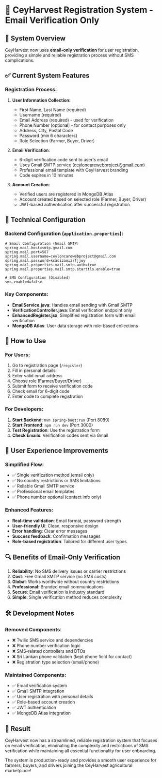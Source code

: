 # 📧 CeyHarvest Registration System - Email Verification Only

## 🎯 System Overview
CeyHarvest now uses **email-only verification** for user registration, providing a simple and reliable registration process without SMS complications.

## ✅ Current System Features

### **Registration Process:**
1. **User Information Collection**:
   - First Name, Last Name (required)
   - Username (required)
   - Email Address (required) - used for verification
   - Phone Number (optional) - for contact purposes only
   - Address, City, Postal Code
   - Password (min 6 characters)
   - Role Selection (Farmer, Buyer, Driver)

2. **Email Verification**:
   - 6-digit verification code sent to user's email
   - Uses Gmail SMTP service (ceyloncarewebproject@gmail.com)
   - Professional email template with CeyHarvest branding
   - Code expires in 10 minutes

3. **Account Creation**:
   - Verified users are registered in MongoDB Atlas
   - Account created based on selected role (Farmer, Buyer, Driver)
   - JWT-based authentication after successful registration

## 🔧 Technical Configuration

### **Backend Configuration** (`application.properties`):
```properties
# Email Configuration (Gmail SMTP)
spring.mail.host=smtp.gmail.com
spring.mail.port=587
spring.mail.username=ceyloncarewebproject@gmail.com
spring.mail.password=kcaoizamizrfjjuy
spring.mail.properties.mail.smtp.auth=true
spring.mail.properties.mail.smtp.starttls.enable=true

# SMS Configuration (Disabled)
sms.enabled=false
```

### **Key Components:**
- **EmailService.java**: Handles email sending with Gmail SMTP
- **VerificationController.java**: Email verification endpoint only
- **EnhancedRegister.jsx**: Simplified registration form with email verification
- **MongoDB Atlas**: User data storage with role-based collections

## 🚀 How to Use

### **For Users:**
1. Go to registration page (`/register`)
2. Fill in personal details
3. Enter valid email address
4. Choose role (Farmer/Buyer/Driver)
5. Submit form to receive verification code
6. Check email for 6-digit code
7. Enter code to complete registration

### **For Developers:**
1. **Start Backend**: `mvn spring-boot:run` (Port 8080)
2. **Start Frontend**: `npm run dev` (Port 3000)
3. **Test Registration**: Use the registration form
4. **Check Emails**: Verification codes sent via Gmail

## 📱 User Experience Improvements

### **Simplified Flow:**
- ✅ Single verification method (email only)
- ✅ No country restrictions or SMS limitations
- ✅ Reliable Gmail SMTP service
- ✅ Professional email templates
- ✅ Phone number optional (contact info only)

### **Enhanced Features:**
- **Real-time validation**: Email format, password strength
- **User-friendly UI**: Clean, responsive design
- **Error handling**: Clear error messages
- **Success feedback**: Confirmation messages
- **Role-based registration**: Tailored for different user types

## 🔍 Benefits of Email-Only Verification

1. **Reliability**: No SMS delivery issues or carrier restrictions
2. **Cost**: Free Gmail SMTP service (no SMS costs)
3. **Global**: Works worldwide without country restrictions
4. **Professional**: Branded email communications
5. **Secure**: Email verification is industry standard
6. **Simple**: Single verification method reduces complexity

## 🛠️ Development Notes

### **Removed Components:**
- ❌ Twilio SMS service and dependencies
- ❌ Phone number verification logic
- ❌ SMS-related controllers and DTOs
- ❌ Sri Lankan phone validation (kept phone field for contact)
- ❌ Registration type selection (email/phone)

### **Maintained Components:**
- ✅ Email verification system
- ✅ Gmail SMTP integration
- ✅ User registration with personal details
- ✅ Role-based account creation
- ✅ JWT authentication
- ✅ MongoDB Atlas integration

## 🎉 Result
CeyHarvest now has a streamlined, reliable registration system that focuses on email verification, eliminating the complexity and restrictions of SMS verification while maintaining all essential functionality for user onboarding.

The system is production-ready and provides a smooth user experience for farmers, buyers, and drivers joining the CeyHarvest agricultural marketplace!
